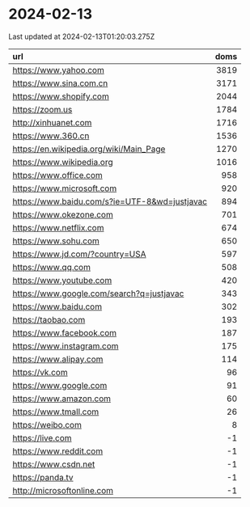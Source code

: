 # 2024-02-13

<!-- BEGIN -->
Last updated at 2024-02-13T01:20:03.275Z

url | doms
:- | -:
https://www.yahoo.com | 3819
https://www.sina.com.cn | 3171
https://www.shopify.com | 2044
https://zoom.us | 1784
http://xinhuanet.com | 1716
https://www.360.cn | 1536
https://en.wikipedia.org/wiki/Main_Page | 1270
https://www.wikipedia.org | 1016
https://www.office.com | 958
https://www.microsoft.com | 920
https://www.baidu.com/s?ie=UTF-8&wd=justjavac | 894
https://www.okezone.com | 701
https://www.netflix.com | 674
https://www.sohu.com | 650
https://www.jd.com/?country=USA | 597
https://www.qq.com | 508
https://www.youtube.com | 420
https://www.google.com/search?q=justjavac | 343
https://www.baidu.com | 302
https://taobao.com | 193
https://www.facebook.com | 187
https://www.instagram.com | 175
https://www.alipay.com | 114
https://vk.com | 96
https://www.google.com | 91
https://www.amazon.com | 60
https://www.tmall.com | 26
https://weibo.com | 8
https://live.com | -1
https://www.reddit.com | -1
https://www.csdn.net | -1
https://panda.tv | -1
http://microsoftonline.com | -1
<!-- END -->

